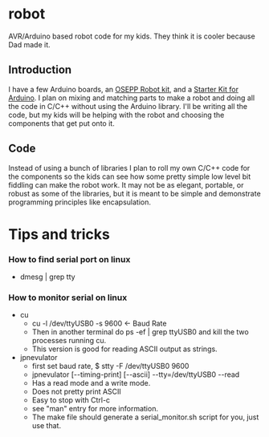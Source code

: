 # robot
AVR/Arduino based robot code for my kids. They think it is cooler because Dad made it.

## Introduction
I have a few Arduino boards, an [OSEPP Robot kit][1], and a [Starter Kit for Arduino][2]. I plan on
mixing and matching parts to make a robot and doing all the code in C/C++ without using the Arduino
library. I'll be writing all the code, but my kids will be helping with the robot and choosing the 
components that get put onto it.

## Code
Instead of using a bunch of libraries I plan to roll my own C/C++ code for the components so the 
kids can see how some pretty simple low level bit fiddling can make the robot work. It may not be 
as elegant, portable, or robust as some of the libraries, but it is meant to be simple and 
demonstrate programming principles like encapsulation.

# Tips and tricks
### How to find serial port on linux
- dmesg | grep tty
### How to monitor serial on linux
- cu
  - cu -l /dev/ttyUSB0 -s 9600  <- Baud Rate
  - Then in another terminal do ps -ef | grep ttyUSB0 and kill the two processes running cu.
  - This version is good for reading ASCII output as strings.
- jpnevulator
  - first set baud rate, $ stty -F /dev/ttyUSB0 9600
  - jpnevulator [--timing-print] [--ascii] --tty=/dev/ttyUSB0 --read
  - Has a read mode and a write mode.
  - Does not pretty print ASCII
  - Easy to stop with Ctrl-c
  - see "man" entry for more information.
  - The make file should generate a serial_monitor.sh script for you, just use that.

[1]:https://osepp.com/starter-kits/87-osepp-101-robotic-basics-starter
[2]:https://www.elegoo.com/product/elegoo-uno-project-super-starter-kit/
